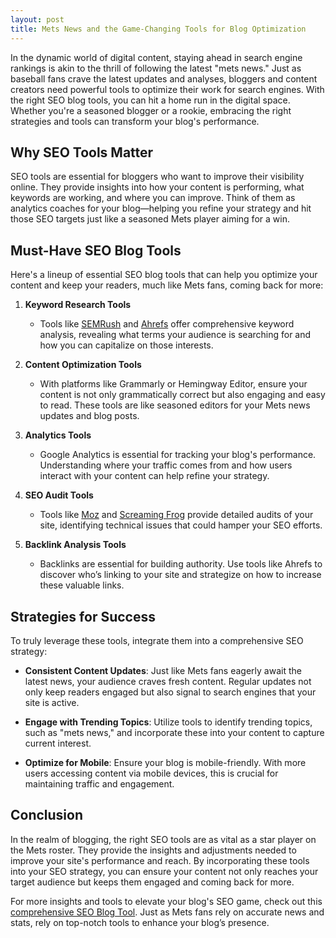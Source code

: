 ```yaml
---
layout: post
title: Mets News and the Game-Changing Tools for Blog Optimization
---
```



In the dynamic world of digital content, staying ahead in search engine rankings is akin to the thrill of following the latest "mets news." Just as baseball fans crave the latest updates and analyses, bloggers and content creators need powerful tools to optimize their work for search engines. With the right SEO blog tools, you can hit a home run in the digital space. Whether you're a seasoned blogger or a rookie, embracing the right strategies and tools can transform your blog's performance.

## Why SEO Tools Matter

SEO tools are essential for bloggers who want to improve their visibility online. They provide insights into how your content is performing, what keywords are working, and where you can improve. Think of them as analytics coaches for your blog—helping you refine your strategy and hit those SEO targets just like a seasoned Mets player aiming for a win.

## Must-Have SEO Blog Tools

Here's a lineup of essential SEO blog tools that can help you optimize your content and keep your readers, much like Mets fans, coming back for more:

1. **Keyword Research Tools**
   - Tools like [SEMRush](https://www.semrush.com) and [Ahrefs](https://ahrefs.com) offer comprehensive keyword analysis, revealing what terms your audience is searching for and how you can capitalize on those interests.

2. **Content Optimization Tools**
   - With platforms like Grammarly or Hemingway Editor, ensure your content is not only grammatically correct but also engaging and easy to read. These tools are like seasoned editors for your Mets news updates and blog posts.

3. **Analytics Tools**
   - Google Analytics is essential for tracking your blog's performance. Understanding where your traffic comes from and how users interact with your content can help refine your strategy.

4. **SEO Audit Tools**
   - Tools like [Moz](https://moz.com) and [Screaming Frog](https://www.screamingfrog.co.uk) provide detailed audits of your site, identifying technical issues that could hamper your SEO efforts.

5. **Backlink Analysis Tools**
   - Backlinks are essential for building authority. Use tools like Ahrefs to discover who’s linking to your site and strategize on how to increase these valuable links.

## Strategies for Success

To truly leverage these tools, integrate them into a comprehensive SEO strategy:

- **Consistent Content Updates**: Just like Mets fans eagerly await the latest news, your audience craves fresh content. Regular updates not only keep readers engaged but also signal to search engines that your site is active.
  
- **Engage with Trending Topics**: Utilize tools to identify trending topics, such as "mets news," and incorporate these into your content to capture current interest.
  
- **Optimize for Mobile**: Ensure your blog is mobile-friendly. With more users accessing content via mobile devices, this is crucial for maintaining traffic and engagement.

## Conclusion

In the realm of blogging, the right SEO tools are as vital as a star player on the Mets roster. They provide the insights and adjustments needed to improve your site's performance and reach. By incorporating these tools into your SEO strategy, you can ensure your content not only reaches your target audience but keeps them engaged and coming back for more.

For more insights and tools to elevate your blog's SEO game, check out this [comprehensive SEO Blog Tool](https://seoblogtool.com/). Just as Mets fans rely on accurate news and stats, rely on top-notch tools to enhance your blog’s presence.